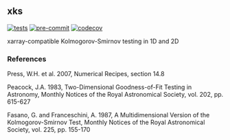 ## xks

[![tests](https://github.com/dougiesquire/xks/actions/workflows/tests.yml/badge.svg)](https://github.com/dougiesquire/xks/actions/workflows/tests.yml)
[![pre-commit](https://github.com/dougiesquire/xks/actions/workflows/pre-commit.yml/badge.svg)](https://github.com/dougiesquire/xks/actions/workflows/pre-commit.yml)
[![codecov](https://codecov.io/gh/dougiesquire/xks/branch/main/graph/badge.svg?token=DBGC0FIRLA)](https://codecov.io/gh/dougiesquire/xks)

xarray-compatible Kolmogorov-Smirnov testing in 1D and 2D

### References

Press, W.H. et al. 2007, Numerical Recipes, section 14.8

Peacock, J.A. 1983, Two-Dimensional Goodness-of-Fit Testing in Astronomy, Monthly Notices of the Royal Astronomical Society, vol. 202, pp. 615-627

Fasano, G. and Franceschini, A. 1987, A Multidimensional Version of the Kolmogorov-Smirnov Test, Monthly Notices of the Royal Astronomical Society, vol. 225, pp. 155-170
